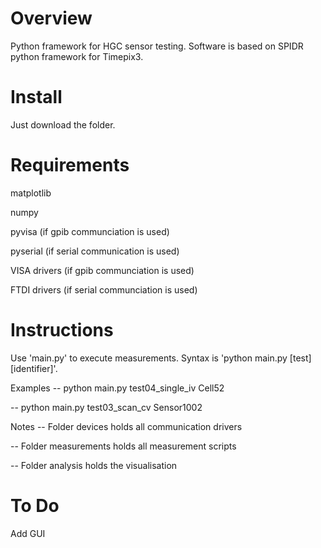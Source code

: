 # Overview

Python framework for HGC sensor testing. Software is based on SPIDR python framework for Timepix3. 


# Install
Just download the folder.

# Requirements

matplotlib

numpy

pyvisa (if gpib communciation is used)

pyserial (if serial communication is used)

VISA drivers (if gpib communciation is used)

FTDI drivers (if serial communciation is used)


# Instructions
Use 'main.py' to execute measurements. Syntax is 'python main.py [test] [identifier]'.


Examples
-- python main.py test04_single_iv Cell52

-- python main.py test03_scan_cv Sensor1002

Notes
-- Folder devices holds all communication drivers

-- Folder measurements holds all measurement scripts

-- Folder analysis holds the visualisation


# To Do

Add GUI

